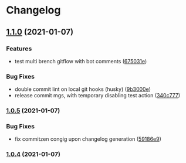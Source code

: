 # Changelog

## [1.1.0](https://github.com/picq/explorer/compare/v1.0.5...v1.1.0) (2021-01-07)


### Features

* test multi brench gitflow with bot comments ([675031e](https://github.com/picq/explorer/commit/675031e992eeece42c58406ba0d69b197f317190))


### Bug Fixes

* double commit lint on local git hooks (husky) ([9b3000e](https://github.com/picq/explorer/commit/9b3000eb1c52dc0220afd61ea51d34b383c7066d))
* release commit mgs, with temporary disabling test action ([340c777](https://github.com/picq/explorer/commit/340c7773c82b9d46e23acb78684a65fbcc6ed87e))

### [1.0.5](https://github.com/picq/explorer/compare/v1.0.4...v1.0.5) (2021-01-07)


### Bug Fixes

* fix commitzen congig upon changelog generation ([59186e9](https://github.com/picq/explorer/commit/59186e9773f9434f51af95c253a91f219246d0d3))

### [1.0.4](https://github.com/picq/explorer/compare/v1.0.3...v1.0.4) (2021-01-07)
